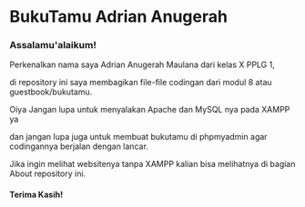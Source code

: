 # BukuTamu Adrian Anugerah
<html>
  <body>
    <h3>Assalamu'alaikum!</h3>
    <p>Perkenalkan nama saya Adrian Anugerah Maulana dari kelas X PPLG 1, </p>
    <p>di repository ini saya membagikan file-file codingan dari modul 8 atau guestbook/bukutamu.</p>
    <p>Oiya Jangan lupa untuk menyalakan Apache dan MySQL nya pada XAMPP ya</p>
    <p> dan jangan lupa juga untuk membuat bukutamu di phpmyadmin agar codingannya berjalan dengan lancar.</p>
    <p>Jika ingin melihat websitenya tanpa XAMPP kalian bisa melihatnya di bagian About repository ini.<h4>Terima Kasih!</h4></p>
  </body>
</html>
